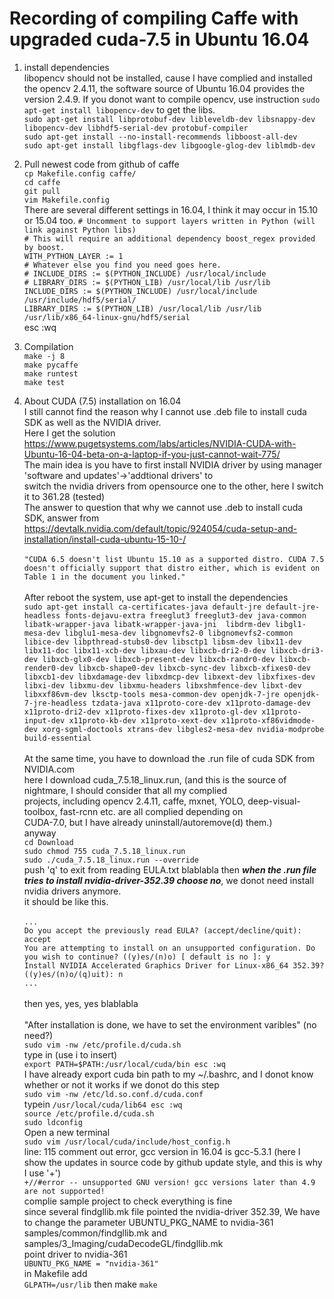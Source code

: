 # Recording of compiling Caffe with upgraded cuda-7.5 in Ubuntu 16.04

1. install dependencies   
libopencv should not be installed, cause I have complied and installed the opencv 2.4.11, the software source of Ubuntu 16.04 provides the version 2.4.9. If you donot want to compile opencv, use instruction `sudo apt-get install libopencv-dev` to get the libs.      
`sudo apt-get install libprotobuf-dev libleveldb-dev libsnappy-dev libopencv-dev libhdf5-serial-dev protobuf-compiler`   
`sudo apt-get install --no-install-recommends libboost-all-dev`    
`sudo apt-get install libgflags-dev libgoogle-glog-dev liblmdb-dev`    
2. Pull newest code from github of caffe  
`cp Makefile.config caffe/`   
`cd caffe`  
`git pull`  
`vim Makefile.config`   
There are several different settings in 16.04, I think it may occur in 15.10 or 15.04 too.
`# Uncomment to support layers written in Python (will link against Python libs)`    
`# This will require an additional dependency boost_regex provided by boost.`    
`WITH_PYTHON_LAYER := 1`    
`# Whatever else you find you need goes here.` </br>
`# INCLUDE_DIRS := $(PYTHON_INCLUDE) /usr/local/include`  </br>
`# LIBRARY_DIRS := $(PYTHON_LIB) /usr/local/lib /usr/lib` </br>
`INCLUDE_DIRS := $(PYTHON_INCLUDE) /usr/local/include /usr/include/hdf5/serial/` </br>
`LIBRARY_DIRS := $(PYTHON_LIB) /usr/local/lib /usr/lib /usr/lib/x86_64-linux-gnu/hdf5/serial` </br>
esc :wq </br>

3. Compilation </br>
`make -j 8` </br>
`make pycaffe`</br>
`make runtest`</br>
`make test`</br>

4. About CUDA (7.5) installation on 16.04 </br>
I still cannot find the reason why I cannot use .deb file to install cuda SDK as well as the NVIDIA driver. </br>
Here I get the solution https://www.pugetsystems.com/labs/articles/NVIDIA-CUDA-with-Ubuntu-16-04-beta-on-a-laptop-if-you-just-cannot-wait-775/</br>
The main idea is you have to first install NVIDIA driver by using manager 'software and updates'->'addtional drivers' to</br>
switch the nvidia drivers from opensource one to the other, here I switch it to 361.28 (tested)</br>
The answer to question that why we cannot use .deb to install cuda SDK, answer from</br> https://devtalk.nvidia.com/default/topic/924054/cuda-setup-and-installation/install-cuda-ubuntu-15-10-/</br></br>
`"CUDA 6.5 doesn't list Ubuntu 15.10 as a supported distro. CUDA 7.5 doesn't officially support that distro either, which is evident on Table 1 in the document you linked."` </br></br>
After reboot the system, use apt-get to install the dependencies </br>
`sudo apt-get install ca-certificates-java default-jre default-jre-headless fonts-dejavu-extra freeglut3 freeglut3-dev java-common libatk-wrapper-java libatk-wrapper-java-jni  libdrm-dev libgl1-mesa-dev libglu1-mesa-dev libgnomevfs2-0 libgnomevfs2-common libice-dev libpthread-stubs0-dev libsctp1 libsm-dev libx11-dev libx11-doc libx11-xcb-dev libxau-dev libxcb-dri2-0-dev libxcb-dri3-dev libxcb-glx0-dev libxcb-present-dev libxcb-randr0-dev libxcb-render0-dev libxcb-shape0-dev libxcb-sync-dev libxcb-xfixes0-dev libxcb1-dev libxdamage-dev libxdmcp-dev libxext-dev libxfixes-dev libxi-dev libxmu-dev libxmu-headers libxshmfence-dev libxt-dev libxxf86vm-dev lksctp-tools mesa-common-dev openjdk-7-jre openjdk-7-jre-headless tzdata-java x11proto-core-dev x11proto-damage-dev x11proto-dri2-dev x11proto-fixes-dev x11proto-gl-dev x11proto-input-dev x11proto-kb-dev x11proto-xext-dev x11proto-xf86vidmode-dev xorg-sgml-doctools xtrans-dev libgles2-mesa-dev nvidia-modprobe build-essential` </br> </br>
At the same time, you have to download the .run file of cuda SDK from NVIDIA.com </br>
here I download cuda_7.5.18_linux.run, (and this is the source of nightmare, I should consider that all my complied </br> projects, including opencv 2.4.11, caffe, mxnet, YOLO, deep-visual-toolbox, fast-rcnn etc. are all complied depending on </br> CUDA-7.0, but I have already uninstall/autoremove(d) them.) </br>
anyway </br>
`cd Download` </br>
`sudo chmod 755 cuda_7.5.18_linux.run` </br>
`sudo ./cuda_7.5.18_linux.run --override` </br>
push 'q' to exit from reading EULA.txt blablabla
then ***when the .run file tries to install nvidia-driver-352.39 choose no***, we donot need install nvidia drivers anymore.</br>
it should be like this. </br> </br>
`...` </br>
`Do you accept the previously read EULA? (accept/decline/quit): accept` </br>
`You are attempting to install on an unsupported configuration. Do you wish to continue? ((y)es/(n)o) [ default is no ]: y` </br>
`Install NVIDIA Accelerated Graphics Driver for Linux-x86_64 352.39? ((y)es/(n)o/(q)uit): n` </br>
`...` </br> </br>
then yes, yes, yes blablabla </br> </br>
"After installation is done, we have to set the environment varibles" (no need?) </br>
`sudo vim -nw /etc/profile.d/cuda.sh` </br>
type in (use i to insert) </br>
`export PATH=$PATH:/usr/local/cuda/bin esc :wq` </br>
I have already export cuda bin path to my ~/.bashrc, and I donot know whether or not it works if we donot do this step </br>
`sudo vim -nw /etc/ld.so.conf.d/cuda.conf` </br>
typein 
`/usr/local/cuda/lib64 esc :wq` </br>
`source /etc/profile.d/cuda.sh` </br>
`sudo ldconfig` </br>
Open a new terminal </br>
`sudo vim /usr/local/cuda/include/host_config.h` </br>
line: 115 comment out error, gcc version in 16.04 is gcc-5.3.1 (here I show the updates in source code by github update style, and this is why I use '+') </br>
`+//#error -- unsupported GNU version! gcc versions later than 4.9 are not supported! ` </br>
complie sample project to check everything is fine </br>
since several findgllib.mk file pointed the nvidia-driver 352.39, We have to change the parameter UBUNTU_PKG_NAME to nvidia-361 </br>
samples/common/findgllib.mk and samples/3_Imaging/cudaDecodeGL/findgllib.mk </br>
point driver to nvidia-361 </br>
`UBUNTU_PKG_NAME = "nvidia-361"` </br>
in Makefile add </br>
`GLPATH=/usr/lib`
then make 
`make`

